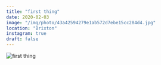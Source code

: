 ```yaml
---
title: "first thing"
date: 2020-02-03
image: "/img/photo/43a42594279e1ab572d7ebe15cc284d4.jpg"
location: "Brixton"
instagram: true
draft: false
---
```


![first thing](/img/photo/43a42594279e1ab572d7ebe15cc284d4.jpg)
